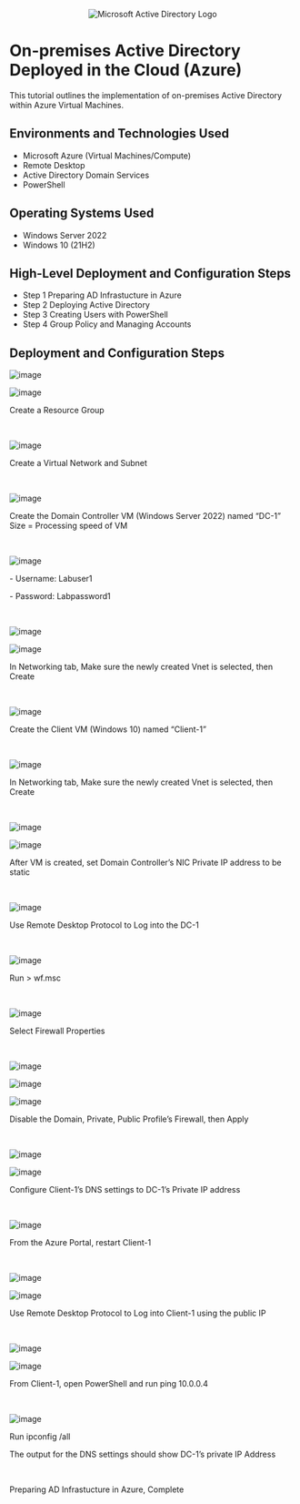 <p align="center">
<img src="https://i.imgur.com/pU5A58S.png" alt="Microsoft Active Directory Logo"/>
</p>

<h1>On-premises Active Directory Deployed in the Cloud (Azure)</h1>
This tutorial outlines the implementation of on-premises Active Directory within Azure Virtual Machines.<br />


<h2>Environments and Technologies Used</h2>

- Microsoft Azure (Virtual Machines/Compute)
- Remote Desktop
- Active Directory Domain Services
- PowerShell

<h2>Operating Systems Used </h2>

- Windows Server 2022
- Windows 10 (21H2)

<h2>High-Level Deployment and Configuration Steps</h2>

- Step 1 Preparing AD Infrastucture in Azure
- Step 2 Deploying Active Directory
- Step 3 Creating Users with PowerShell
- Step 4 Group Policy and Managing Accounts

<h2>Deployment and Configuration Steps</h2>

![image](https://github.com/user-attachments/assets/4edcd31e-145d-418c-b085-c02b138e773f)

![image](https://github.com/user-attachments/assets/8b97b666-63bd-4068-a015-baaaf045da1d)

<p>
Create a Resource Group
</p>
<br />


![image](https://github.com/user-attachments/assets/2268d063-3223-4e1a-a920-a7b17e896bb5)

<p>
Create a Virtual Network and Subnet
</p>
<br />

![image](https://github.com/user-attachments/assets/a881922b-1b85-439a-acb1-54dce2cf4a74)

<p>
Create the Domain Controller VM (Windows Server 2022) named “DC-1” Size = Processing speed of VM
</p>
<br />


![image](https://github.com/user-attachments/assets/071ce730-d228-4412-92dc-acf5f8ccd903)

<p>
- Username: Labuser1
  </p>
- Password: Labpassword1
</p>
<br />


![image](https://github.com/user-attachments/assets/d4e30e71-de6c-4b26-822d-81250469e3c4)

![image](https://github.com/user-attachments/assets/a6a84c56-ef1c-4d4f-8001-f4487b290495)

<p>
In Networking tab, Make sure the newly created Vnet is selected, then Create
</p>
<br />


![image](https://github.com/user-attachments/assets/42174e2d-e08d-4681-ba37-e753b0a12c3a)

<p>
Create the Client VM (Windows 10) named “Client-1”
</p>
<br />


![image](https://github.com/user-attachments/assets/7c2f2ea8-bfb9-47ef-bf1e-30c08bbb0b8a)

<p>
In Networking tab, Make sure the newly created Vnet is selected, then Create
</p>
<br />


![image](https://github.com/user-attachments/assets/a1927aca-558f-4f95-9946-b46b8de4b99f)

![image](https://github.com/user-attachments/assets/bd8a3094-9540-4703-a385-ee12e2ad1b51)

<p>
After VM is created, set Domain Controller’s NIC Private IP address to be static
</p>
<br />


![image](https://github.com/user-attachments/assets/f239703e-8f60-47b8-beb4-68b03b476c5a)

<p>
Use Remote Desktop Protocol to Log into the DC-1 
</p>
<br />

![image](https://github.com/user-attachments/assets/91370c17-bafe-437f-85b9-8bf4dc2c338a)

<p>
Run > wf.msc
</p>
<br />

![image](https://github.com/user-attachments/assets/e1878d3a-aa96-41bf-81d6-c056cbabe82f)

<p>
Select Firewall Properties
</p>
<br />

![image](https://github.com/user-attachments/assets/8b9be272-5053-4258-b681-bf28c6f7cb47)

![image](https://github.com/user-attachments/assets/9feb4a87-ea43-4fd7-a59a-e2cfe86272fd)

![image](https://github.com/user-attachments/assets/9f956812-2a99-4868-8378-f8f718a048c4)

<p>
Disable the Domain, Private, Public Profile’s Firewall, then Apply
</p>
<br />

![image](https://github.com/user-attachments/assets/b7309316-747f-4ce2-a582-3e4a068ec14c)

![image](https://github.com/user-attachments/assets/34515651-a8a9-4de2-852d-51d7b11d448f)

<p>
Configure Client-1’s DNS settings to DC-1’s Private IP address
</p>
<br />

![image](https://github.com/user-attachments/assets/a0cb415b-f232-432e-bc91-c40be3020f66)

<p>
From the Azure Portal, restart Client-1
</p>
<br />

![image](https://github.com/user-attachments/assets/a5b142f7-276b-4581-8fc8-435542a0b005)

![image](https://github.com/user-attachments/assets/a0519f3f-c9fc-403f-b53f-910ba29a4b7a)

<p>
Use Remote Desktop Protocol to Log into Client-1 using the public IP
</p>
<br />

![image](https://github.com/user-attachments/assets/f50b10d4-1fc4-45ad-963a-bcbef098e5aa)

![image](https://github.com/user-attachments/assets/7414c674-2ecd-4c00-b235-c48865f0c903)

<p>
From Client-1, open PowerShell and run ping 10.0.0.4
</p>
<br />

![image](https://github.com/user-attachments/assets/19d22fb5-ce6f-4032-9701-e1124827d1c9)

<p>
Run ipconfig /all 
</p>
The output for the DNS settings should show DC-1’s private IP Address
</p>
<br />

<p>
Preparing AD Infrastucture in Azure, Complete
</p>
<br />

